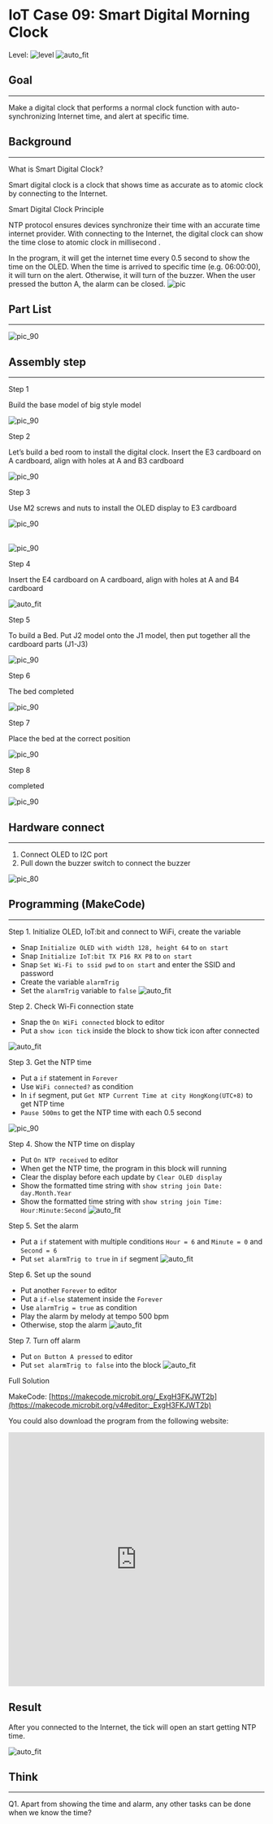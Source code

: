 # IoT Case 09: Smart Digital Morning Clock

Level: ![level](images/level4.png)
![auto_fit](images/Case9/intro.png)<P>

## Goal
<HR>

Make a digital clock that performs a normal clock function with auto-synchronizing Internet time, and alert at specific time.<BR><P>

## Background
<HR>

<span id="subtitle">What is Smart Digital Clock?</span><BR><P>
Smart digital clock is a clock that shows time as accurate as to atomic clock by connecting to the Internet.<BR><P>
<span id="subtitle">Smart Digital Clock Principle</span><BR><P>
NTP protocol ensures devices synchronize their time with an accurate time internet provider. With connecting to the Internet, the digital clock can show the time close to atomic clock in millisecond .<BR><P>
In the program, it will get the internet time every 0.5 second to show the time on the OLED. When the time is arrived to specific time (e.g. 06:00:00), it will turn on the alert. Otherwise, it will turn of the buzzer. When the user pressed the button A, the alarm can be closed.
![pic](images/Case9/Case9_flowchart.png)<P>

## Part List
<HR>

![pic_90](images/Case9/Case9_parts.png)<P>

## Assembly step
<HR>
<span id="subtitle">Step 1</span><BR><P>
Build the base model of big style model<BR><P>

![pic_90](images/Case9/Case9_ass1.png)<P>

<span id="subtitle">Step 2</span><BR><P>
Let’s build a bed room to install the digital clock. Insert the E3 cardboard on A cardboard, align with holes at A and B3 cardboard<BR><P>
	
![pic_90](images/Case9/Case9_ass2.png)<P>
<span id="subtitle">Step 3</span><BR><P>
Use M2 screws and nuts to install the OLED display to E3 cardboard<BR><P>
	
![pic_90](images/Case9/Case9_ass3.png)<P>	
![pic_90](images/Case9/Case9_ass4.png)<P>

<span id="subtitle">Step 4</span><BR><P>
Insert the E4 cardboard on A cardboard, align with holes at A and B4 cardboard<BR><P>
	
![auto_fit](images/Case9/Case9_ass5.png)<P>

<span id="subtitle">Step 5</span><BR><P>
To build a Bed. Put J2 model onto the J1 model, then put together all the cardboard parts (J1-J3)<BR><P>
	
![pic_90](images/Case9/Case9_ass6.png)<P>

<span id="subtitle">Step 6</span><BR><P>
The bed completed<BR><P>
	
![pic_90](images/Case9/Case9_ass7.png)<P>


<span id="subtitle">Step 7</span><BR><P>
Place the bed at the correct position<BR><P>
	
![pic_90](images/Case9/Case9_ass8.png)<P>

<span id="subtitle">Step 8</span><BR><P>
completed<BR><P>
	
![pic_90](images/Case9/Case9_ass9.png)<P>


## Hardware connect
<HR>

1. Connect OLED to I2C port
2. Pull down the buzzer switch to connect the buzzer


![pic_80](images/Case9/Case9_hardware.png)<P>

## Programming (MakeCode)
<HR>

<span id="subtitle">Step 1. Initialize OLED, IoT:bit and connect to WiFi, create the variable
* Snap `Initialize OLED with width 128, height 64` to `on start`
* Snap `Initialize IoT:bit TX P16 RX P8` to `on start`
* Snap `Set Wi-Fi to ssid pwd` to `on start` and enter the SSID and password
* Create the variable `alarmTrig`
* Set the `alarmTrig` variable to `false`
![auto_fit](images/Case9/Case9_p1.png)<P>

<span id="subtitle">Step 2. Check Wi-Fi connection state</span><BR><P>
* Snap the `On WiFi connected` block to editor
* Put a `show icon tick` inside the block to show tick icon after connected

![auto_fit](images/Case9/Case9_p2.png)<P>

<span id="subtitle">Step 3. Get the NTP time</span><BR><P>
* Put a `if` statement in `Forever`
* Use `WiFi connected?` as condition
* In `if` segment, put `Get NTP Current Time at city HongKong(UTC+8)` to get NTP time
* `Pause 500ms` to get the NTP time with each 0.5 second

![pic_90](images/Case9/Case9_p3.png)<P>

<span id="subtitle">Step 4. Show the NTP time on display</span><BR><P>
* Put `On NTP received` to editor
* When get the NTP time, the program in this block will running
* Clear the display before each update by `Clear OLED display`
* Show the formatted time string with `show string join Date: day.Month.Year`
*  Show the formatted time string with `show string join Time: Hour:Minute:Second`
![auto_fit](images/Case9/Case9_p4.png)<P>

<span id="subtitle">Step 5. Set the alarm</span><BR><P>
* Put a `if` statement with multiple conditions `Hour = 6` and `Minute = 0` and `Second = 6`
* Put `set alarmTrig to true` in `if` segment
![auto_fit](images/Case9/Case9_p5.png)<P>

<span id="subtitle">Step 6. Set up the sound</span><BR><P>
* Put another `Forever` to editor
* Put a `if-else` statement inside the `Forever`
* Use `alarmTrig = true` as condition
* Play the alarm by melody at tempo 500 bpm
* Otherwise, stop the alarm
![auto_fit](images/Case9/Case9_p6.png)<P>

<span id="subtitle">Step 7. Turn off alarm</span><BR><P>
* Put `on Button A pressed` to editor
* Put `set alarmTrig to false` into the block
![auto_fit](images/Case9/Case9_p7.png)<P>


<span id="subtitle">Full Solution<BR><P>
MakeCode: [https://makecode.microbit.org/_ExgH3FKJWT2b](https://makecode.microbit.org/v4#editor:_ExgH3FKJWT2b)<BR><P>
You could also download the program from the following website:<BR>
<iframe src="https://makecode.microbit.org/v4#pub:_ExgH3FKJWT2b
" width="100%" height="500" frameborder="0"></iframe>

## Result
After you connected to the Internet, the tick will open an start getting NTP time.<BR><P>
![auto_fit](images/Case9/Case9_result.gif)<P>

 

## Think
<HR>

Q1. Apart from showing the time and alarm, any other tasks can be done when we know the time?<BR><P>
